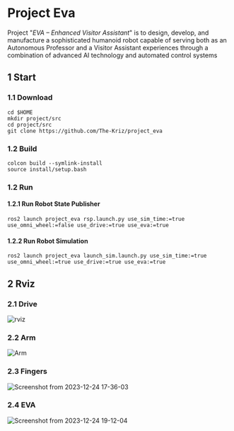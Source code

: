 # Project Eva
Project "*EVA – Enhanced Visitor Assistant*"  is to design, develop, and manufacture a
sophisticated humanoid robot capable of serving both as an Autonomous Professor and a Visitor Assistant
experiences through a combination of advanced AI technology and automated control systems

## 1 Start
### 1.1 Download

    cd $HOME
    mkdir project/src
    cd project/src
    git clone https://github.com/The-Kriz/project_eva

### 1.2 Build

    colcon build --symlink-install
    source install/setup.bash
    
### 1.2 Run

#### 1.2.1 Run Robot State Publisher
    ros2 launch project_eva rsp.launch.py use_sim_time:=true use_omni_wheel:=false use_drive:=true use_eva:=true


#### 1.2.2 Run Robot Simulation
    ros2 launch project_eva launch_sim.launch.py use_sim_time:=true use_omni_wheel:=true use_drive:=true use_eva:=true

## 2 Rviz

### 2.1 Drive
![rviz](https://github.com/The-Kriz/project_eva/assets/90817926/217f6b19-c6b4-49b9-a392-6fd262fec37f)

### 2.2 Arm
![Arm](https://github.com/The-Kriz/project_eva/assets/90817926/d6fc030a-5922-4023-88fe-fe54f42359e4)

### 2.3 Fingers
![Screenshot from 2023-12-24 17-36-03](https://github.com/The-Kriz/project_eva/assets/90817926/1fa3b454-476e-470e-9692-c7e8a863c41d)

### 2.4 EVA
![Screenshot from 2023-12-24 19-12-04](https://github.com/The-Kriz/project_eva/assets/90817926/73d8d449-0a14-4c71-b97e-e2c0f381ddf0)


